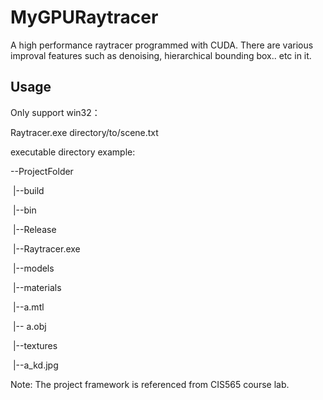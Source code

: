 # MyGPURaytracer
A high performance raytracer programmed with CUDA. There are various improval features such as denoising, hierarchical bounding box.. etc  in it.  

## Usage

Only support win32：

Raytracer.exe directory/to/scene.txt

executable directory example:

--ProjectFolder

​			|--build

​					|--bin

​						|--Release

​								|--Raytracer.exe

​						|--models

​								|--materials

​											|--a.mtl

​								|-- a.obj 

​						|--textures

​								|--a_kd.jpg



Note: The project framework is referenced from CIS565 course lab.

